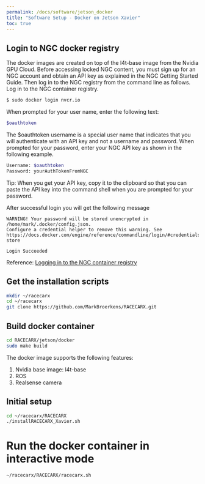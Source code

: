 ```yaml
---
permalink: /docs/software/jetson_docker
title: "Software Setup - Docker on Jetson Xavier"
toc: true
---
```



## Login to NGC docker registry
The docker images are created on top of the l4t-base image from the Nvidia GPU Cloud.
Before accessing locked NGC content, you must sign up for an NGC account and obtain an API key as explained in the NGC Getting Started Guide. Then log in to the NGC registry from the command line as follows.
Log in to the NGC container registry.
```bash
$ sudo docker login nvcr.io
```
When prompted for your user name, enter the following text:
```bash
$oauthtoken
```

The $oauthtoken username is a special user name that indicates that you will authenticate with an API key and not a username and password.
When prompted for your password, enter your NGC API key as shown in the following example.

```bash
Username: $oauthtoken
Password: yourAuthTokenFromNGC
```

Tip: When you get your API key, copy it to the clipboard so that you can paste the API key into the command shell when you are prompted for your password.

After successful login you will get the following message

```
WARNING! Your password will be stored unencrypted in /home/mark/.docker/config.json.
Configure a credential helper to remove this warning. See
https://docs.docker.com/engine/reference/commandline/login/#credentials-store

Login Succeeded
```

Reference: [Logging in to the NGC container registry](https://docs.nvidia.com/ngc/ngc-user-guide/pullcontainer.html#logging-in-to-ngc-registry)

## Get the installation scripts

```bash
mkdir ~/racecarx
cd ~/racecarx
git clone https://github.com/MarkBroerkens/RACECARX.git
```

## Build docker container
```bash
cd RACECARX/jetson/docker
sudo make build
```

The docker image supports the following features:

1. Nvidia base image: l4t-base
2. ROS
3. Realsense camera


## Initial setup
```bash
cd ~/racecarx/RACECARX
./installRACECARX_Xavier.sh
```


# Run the docker container in interactive mode

```bash
~/racecarx/RACECARX/racecarx.sh
```


